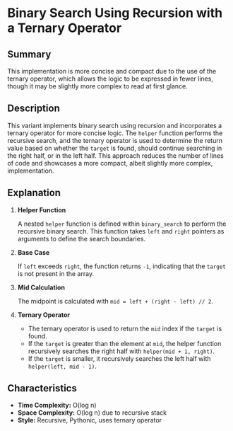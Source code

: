# Binary Search Using Recursion with a Ternary Operator

## Summary

This implementation is more concise and compact due to the use of the ternary operator, which allows the logic to be expressed in fewer lines, though it may be slightly more complex to read at first glance.

## Description

This variant implements binary search using recursion and incorporates a ternary operator for more concise logic. The `helper` function performs the recursive search, and the ternary operator is used to determine the return value based on whether the `target` is found, should continue searching in the right half, or in the left half. This approach reduces the number of lines of code and showcases a more compact, albeit slightly more complex, implementation.

## Explanation

1. **Helper Function**

    A nested `helper` function is defined within `binary_search` to perform the recursive binary search. This function takes `left` and `right` pointers as arguments to define the search boundaries.

2. **Base Case**

    If `left` exceeds `right`, the function returns `-1`, indicating that the `target` is not present in the array.

3. **Mid Calculation**

    The midpoint is calculated with `mid = left + (right - left) // 2`.

4. **Ternary Operator**

    - The ternary operator is used to return the `mid` index if the `target` is found.
    - If the `target` is greater than the element at `mid`, the helper function recursively searches the right half with `helper(mid + 1, right)`.
    - If the `target` is smaller, it recursively searches the left half with `helper(left, mid - 1)`.

## Characteristics

- **Time Complexity:** O(log n)
- **Space Complexity:** O(log n) due to recursive stack
- **Style:** Recursive, Pythonic, uses ternary operator
